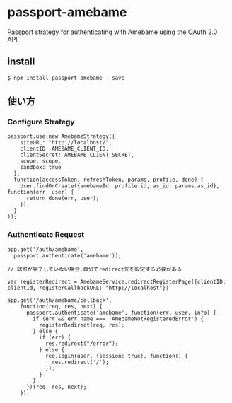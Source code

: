 # passport-amebame


[Passport](http://passportjs.org/) strategy for authenticating with Amebame using the OAuth 2.0 API.


## install

```
$ npm install passport-amebame --save
```

## 使い方

### Configure Strategy

```
passport.use(new AmebameStrategy({
    siteURL: "http://localhost/",
    clientID: AMEBAME_CLIENT_ID,
    clientSecret: AMEBAME_CLIENT_SECRET,
    scope: scope,
    sandbox: true
  },
  function(accessToken, refreshToken, params, profile, done) {
    User.findOrCreate({amebameId: profile.id, as_id: params.as_id}, function(err, user) {
      return done(err, user);
    });
  }
));
```

### Authenticate Request


```
app.get('/auth/amebame',
  passport.authenticate('amebame'));

// 認可が完了していない場合,自分でredirect先を設定する必要がある

var registerRedirect = AmebameService.redirectRegisterPage({clientID: clientId, registerCallbackURL: "http://localhost"})

app.get('/auth/amebame/callback',
    function(req, res, next) {
      passport.authenticate('amebame', function(err, user, info) {
        if (err && err.name === 'AmebameNotRegisteredError') {
          registerRedirect(req, res);
        } else {
          if (err) {
            res.redirect("/error");
          } else {
            req.login(user, {session: true}, function() {
              res.redirect('/');
            });
          }
        }
      })(req, res, next);
    });
```

